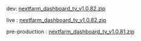 dev: [nextfarm_dashboard_tv_v1.0.82.zip](https://github.com/user-attachments/files/18145829/nextfarm_dashboard_tv_v1.0.82.zip)



live : [nextfarm_dashboard_tv_v1.0.82.zip](https://github.com/user-attachments/files/18146122/nextfarm_dashboard_tv_v1.0.82.zip)

pre-production : [nextfarm_dashboard_tv_v1.0.81.zip](https://github.com/user-attachments/files/18126771/nextfarm_dashboard_tv_v1.0.81.zip)
